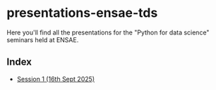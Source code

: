# presentations-ensae-tds

Here you'll find all the presentations for the "Python for data science" seminars held at ENSAE.

## Index

- [Session 1 (16th Sept 2025)](./presentations/seance_1-25_09_16.pdf)
